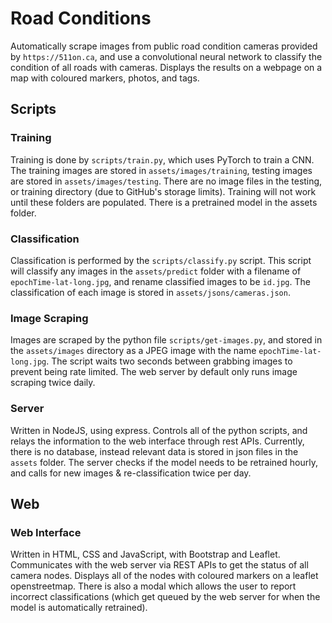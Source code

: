 # Road Conditions
Automatically scrape images from public road condition cameras provided by `https://511on.ca`, and use a convolutional neural network to classify the condition of all roads with cameras. Displays the results on a webpage on a map with coloured markers, photos, and tags. 

## Scripts
### Training
Training is done by `scripts/train.py`, which uses PyTorch to train a CNN. The training images are stored in `assets/images/training`, testing images are stored in `assets/images/testing`. There are no image files in the testing, or training directory (due to GitHub's storage limits). Training will not work until these folders are populated. There is a pretrained model in the assets folder.

### Classification
Classification is performed by the `scripts/classify.py` script. This script will classify any images in the `assets/predict` folder with a filename of `epochTime-lat-long.jpg`, and rename classified images to be `id.jpg`. The classification of each image is stored in `assets/jsons/cameras.json`.

### Image Scraping
Images are scraped by the python file `scripts/get-images.py`, and stored in the `assets/images` directory as a JPEG image with the name `epochTime-lat-long.jpg`. The script waits two seconds between grabbing images to prevent being rate limited. The web server by default only runs image scraping twice daily.

### Server
Written in NodeJS, using express. Controls all of the python scripts, and relays the information to the web interface through rest APIs. Currently, there is no database, instead relevant data is stored in json files in the `assets` folder. The server checks if the model needs to be retrained hourly, and calls for new images & re-classification twice per day.

## Web
### Web Interface
Written in HTML, CSS and JavaScript, with Bootstrap and Leaflet. Communicates with the web server via REST APIs to get the status of all camera nodes. Displays all of the nodes with coloured markers on a leaflet openstreetmap. There is also a modal which allows the user to report incorrect classifications (which get queued by the web server for when the model is automatically retrained). 